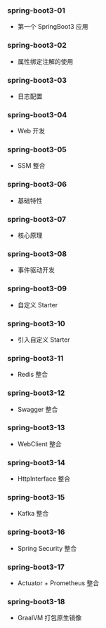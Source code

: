 ### spring-boot3-01

- 第一个 SpringBoot3 应用

### spring-boot3-02

- 属性绑定注解的使用

### spring-boot3-03

- 日志配置

### spring-boot3-04

- Web 开发

### spring-boot3-05

- SSM 整合

### spring-boot3-06

- 基础特性

### spring-boot3-07

- 核心原理

### spring-boot3-08

- 事件驱动开发

### spring-boot3-09

- 自定义 Starter

### spring-boot3-10

- 引入自定义 Starter

### spring-boot3-11

- Redis 整合

### spring-boot3-12

- Swagger 整合

### spring-boot3-13

- WebClient 整合

### spring-boot3-14

- HttpInterface 整合

### spring-boot3-15

- Kafka 整合

### spring-boot3-16

- Spring Security 整合

### spring-boot3-17

- Actuator + Prometheus 整合

### spring-boot3-18

- GraalVM 打包原生镜像
